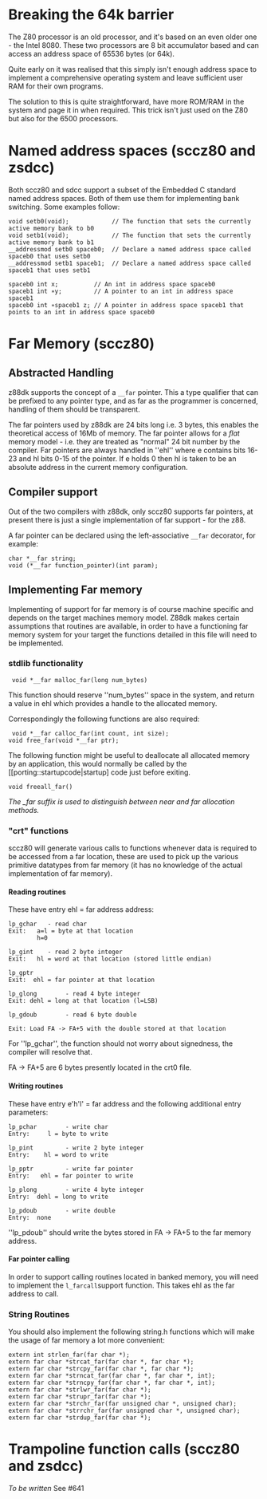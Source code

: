 # Breaking the 64k barrier

The Z80 processor is an old processor, and it's based on an even older one - the Intel 8080. These two processors are 8 bit accumulator based and can access an address space of 65536 bytes (or 64k).

Quite early on it was realised that this simply isn't enough address space to implement a comprehensive operating system and leave sufficient user RAM for their own programs.

The solution to this is quite straightforward, have more ROM/RAM in the system and page it in when required. This trick isn't just used on the Z80 but also for the 6500 processors.

# Named address spaces (sccz80 and zsdcc)

Both sccz80 and sdcc support a subset of the Embedded C standard named address spaces. Both of them use them for implementing bank switching. Some examples follow:

```
void setb0(void);            // The function that sets the currently active memory bank to b0
void setb1(void);            // The function that sets the currently active memory bank to b1
__addressmod setb0 spaceb0;  // Declare a named address space called spaceb0 that uses setb0
__addressmod setb1 spaceb1;  // Declare a named address space called spaceb1 that uses setb1

spaceb0 int x;          // An int in address space spaceb0
spaceb1 int ∗y;         // A pointer to an int in address space spaceb1
spaceb0 int ∗spaceb1 z; // A pointer in address space spaceb1 that points to an int in address space spaceb0
```

# Far Memory (sccz80)

## Abstracted Handling

z88dk supports the concept of a `__far` pointer. This a type qualifier that can be prefixed to any pointer type, and as far as the programmer is concerned, handling of them should be transparent.

The far pointers used by z88dk are 24 bits long i.e. 3 bytes, this enables the theoretical access of 16Mb of memory. The far pointer allows for a *flat* memory model - i.e. they are treated as "normal" 24 bit number by the compiler. Far pointers are always handled in ''ehl'' where e contains bits 16-23 and hl bits 0-15 of the pointer. If e holds 0 then hl is taken to be an absolute address in the current memory configuration.

## Compiler support

Out of the two compilers with z88dk, only sccz80 supports far pointers, at present there is just a single implementation of far support - for the z88.

A far pointer can be declared using the left-associative `__far` decorator, for example:

    char *__far string;
    void (*__far function_pointer)(int param);

## Implementing Far memory

Implementing of support for far memory is of course machine specific and depends on the target machines memory model. Z88dk makes certain assumptions that routines are available, in order to have a functioning far memory system for your target the functions detailed in this file will need to be implemented.

### stdlib functionality

	 void *__far malloc_far(long num_bytes)


This function should reserve ''num_bytes'' space in the system, and return a value in ehl which provides a handle to the allocated memory.

Correspondingly the following functions are also required:

	 void *__far calloc_far(int count, int size);
	void free_far(void *__far ptr);

The following function might be useful to deallocate all allocated memory by an application, this would normally be called by the [[porting::startupcode|startup] code just before exiting.

	void freeall_far()


*The _far suffix is used to distinguish between near and far allocation methods.*

### "crt" functions

sccz80 will generate various calls to functions whenever data is required to be accessed from a far location, these are used to pick up the various primitive datatypes from far memory (it has no knowledge of the actual implementation of far memory).

#### Reading routines

These have entry ehl = far address address:

	lp_gchar   - read char
	Exit:   a=l = byte at that location
	        h=0
	
	lp_gint    - read 2 byte integer
	Exit:   hl = word at that location (stored little endian)
	
	lp_gptr
	Exit:  ehl = far pointer at that location
	
	lp_glong        - read 4 byte integer
	Exit: dehl = long at that location (l=LSB)
	
	lp_gdoub        - read 6 byte double
	
	Exit: Load FA -> FA+5 with the double stored at that location


For ''lp_gchar'', the function should not worry about signedness, the compiler will resolve that.

FA -> FA+5 are 6 bytes presently located in the crt0 file.

#### Writing routines

These have entry e'h'l' = far address and the following additional entry parameters:

	lp_pchar        - write char
	Entry:     l = byte to write
	
	lp_pint         - write 2 byte integer
	Entry:    hl = word to write
	
	lp_pptr         - write far pointer
	Entry:   ehl = far pointer to write
	
	lp_plong        - write 4 byte integer
	Entry:  dehl = long to write
	
	lp_pdoub        - write double
	Entry:  none


''lp_pdoub'' should write the bytes stored in FA -> FA+5 to the far memory address.

#### Far pointer calling

In order to support calling routines located in banked memory, you will need to implement the `l_farcall`support function. This takes ehl as the far address to call. 

### String Routines

You should also implement the following string.h functions which will make the usage of far memory a lot more convenient:

	
	extern int strlen_far(far char *);
	extern far char *strcat_far(far char *, far char *);
	extern far char *strcpy_far(far char *, far char *);
	extern far char *strncat_far(far char *, far char *, int);
	extern far char *strncpy_far(far char *, far char *, int);
	extern far char *strlwr_far(far char *);
	extern far char *strupr_far(far char *);
	extern far char *strchr_far(far unsigned char *, unsigned char);
	extern far char *strrchr_far(far unsigned char *, unsigned char);
	extern far char *strdup_far(far char *);

# Trampoline function calls (sccz80 and zsdcc)

_To be written_ See #641

